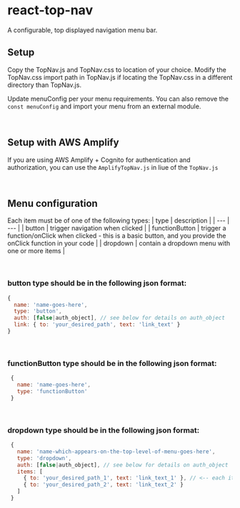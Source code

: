 # react-top-nav
A configurable, top displayed navigation menu bar.


## Setup
Copy the TopNav.js and TopNav.css to location of your choice.  Modify the TopNav.css import path in TopNav.js if locating the TopNav.css in a different directory than TopNav.js.

Update menuConfig per your menu requirements.  You can also remove the `const menuConfig` and import your menu from an external module.

<br/>

## Setup with AWS Amplify
If you are using AWS Amplify + Cognito for authentication and authorization, you can use the `AmplifyTopNav.js` in liue of the `TopNav.js`

<br/>

## Menu configuration
 Each item must be of one of the following types:
   | type | description |
   | --- | --- |
   | button | trigger navigation when clicked |
   | functionButton | trigger a function/onClick when clicked - this is a basic button, and you provide the onClick function in your code |
   | dropdown | contain a dropdown menu with one or more items |

   <br/>
 
 ### button type should be in the following json format:
  ```javascript
  {
    name: 'name-goes-here',
    type: 'button',
    auth: [false|auth_object], // see below for details on auth_object
    link: { to: 'your_desired_path', text: 'link_text' }
  }
  ```

   <br/>
 
 ### functionButton type should be in the following json format:
 ```javascript
  {
    name: 'name-goes-here',
    type: 'functionButton'
  }
  ```

   <br/>
 
 ### dropdown type should be in the following json format:
 ```javascript
  {
    name: 'name-which-appears-on-the-top-level-of-menu-goes-here',
    type: 'dropdown',
    auth: [false|auth_object], // see below for details on auth_object
    items: [
      { to: 'your_desired_path_1', text: 'link_text_1' }, // <-- each item represents a reach-router link
      { to: 'your_desired_path_2', text: 'link_text_2' }
    ]
  }
  ```
 